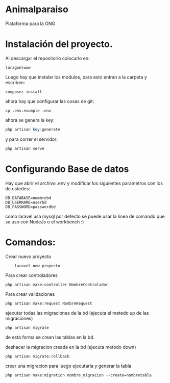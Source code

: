 # Animalparaiso
Plataforma para la ONG

# Instalación del proyecto.

Al descargar el repositorio colocarlo en:
```=php
laragon\www
```
Luego hay que instalar los modulos, para esto entran a la carpeta y escriben:
```=php
composer install
```
ahora hay que configurar las cosas de git:
```=php
cp .env.example .env
```
ahora se genera la key:
```php
php artisan key:generate
```
y para correr el servidor:
```php
php artisan serve
```

# Configurando Base de datos
Hay que abrir el archivo .env y modificar los siguientes parametros con los de ustedes:
```=php
DB_DATABASE=nombrebd
DB_USERNAME=userbd
DB_PASSWORD=passwordbd
```
como laravel usa mysql por defecto se puede usar la linea de comando que se uso con NodeJs o el workbench :)
# Comandos:
Crear nuevo proyecto
```=php
	laravel new proyecto
```

Para crear controladores
```=php
php artisan make:controller NombreControlador
```
Para crear validaciones
```=php
php artisan make:request NombreRequest
```

ejecutar todas las migraciones de la bd (ejecuta el metedo up de las migraciones)
```=php
php artisan migrate
```
de esta forma se crean las tablas en la bd.

deshacer la migracion creada en la bd (ejecuta metodo down)
```=php
php artisan migrate:rollback
```

crear una migracion para luego ejecutarla y generar la tabla
```=php
php artisan make:migration nombre_migracion --create=nombretabla
```